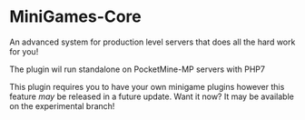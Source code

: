 # MiniGames-Core

An advanced system for production level servers that does all the hard work for you!

The plugin wil run standalone on PocketMine-MP servers with PHP7

This plugin requires you to have your own minigame plugins however this feature _may_ be released in a future update. Want it now? It may be available on the experimental branch! 
